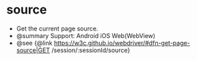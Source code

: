 # source

* Get the current page source.
* @summary Support: Android iOS Web(WebView)
* @see {@link https://w3c.github.io/webdriver/#dfn-get-page-source|GET 	/session/:sessionId/source}